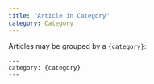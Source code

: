 ```yaml
---
title: "Article in Category"
category: Category
---
```


Articles may be grouped by a `{category}`:
```
---
category: {category}
---
```

